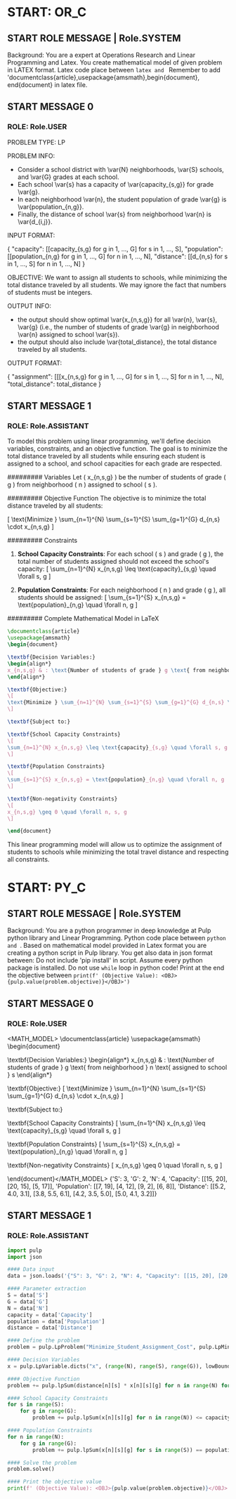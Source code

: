 # START: OR_C 
## START ROLE MESSAGE | Role.SYSTEM 
Background: You are a expert at Operations Research and Linear Programming and Latex. You create mathematical model of given problem in LATEX format. Latex code place between ```latex and ``` Remember to add 'documentclass{article},usepackage{amsmath},begin{document}, end{document} in latex file. 
## START MESSAGE 0 
### ROLE: Role.USER
<DESCRIPTION>
PROBLEM TYPE: LP

PROBLEM INFO: 

- Consider a school district with \var{N} neighborhoods, \var{S} schools, and \var{G} grades at each school.
- Each school \var{s} has a capacity of \var{capacity_{s,g}} for grade \var{g}. 
- In each neighborhood \var{n}, the student population of grade \var{g} is \var{population_{n,g}}. 
- Finally, the distance of school \var{s} from neighborhood \var{n} is \var{d_{i,j}}.

INPUT FORMAT: 

{
    "capacity": [[capacity_{s,g} for g in 1, ..., G] for s in 1, ..., S],
    "population": [[population_{n,g} for g in 1, ..., G] for n in 1, ..., N],
    "distance": [[d_{n,s} for s in 1, ..., S] for n in 1, ..., N]
}

OBJECTIVE: We want to assign all students to schools, while minimizing the total distance traveled by all students. We may ignore the fact that numbers of students must be integers.

OUTPUT INFO:
- the output should show optimal \var{x_{n,s,g}} for all \var{n}, \var{s}, \var{g} (i.e., the number of students of grade \var{g} in neighborhood \var{n} assigned to school \var{s}).
- the output should also include \var{total_distance}, the total distance traveled by all students.

OUTPUT FORMAT:

{
    "assignment": [[[x_{n,s,g} for g in 1, ..., G] for s in 1, ..., S] for n in 1, ..., N],
    "total_distance": total_distance
}

</DESCRIPTION>


## START MESSAGE 1 
### ROLE: Role.ASSISTANT
To model this problem using linear programming, we'll define decision variables, constraints, and an objective function. The goal is to minimize the total distance traveled by all students while ensuring each student is assigned to a school, and school capacities for each grade are respected.

######### Variables
Let \( x_{n,s,g} \) be the number of students of grade \( g \) from neighborhood \( n \) assigned to school \( s \).

######### Objective Function
The objective is to minimize the total distance traveled by all students:

\[
\text{Minimize } \sum_{n=1}^{N} \sum_{s=1}^{S} \sum_{g=1}^{G} d_{n,s} \cdot x_{n,s,g}
\]

######### Constraints
1. **School Capacity Constraints**: For each school \( s \) and grade \( g \), the total number of students assigned should not exceed the school's capacity:
   \[
   \sum_{n=1}^{N} x_{n,s,g} \leq \text{capacity}_{s,g} \quad \forall s, g
   \]

2. **Population Constraints**: For each neighborhood \( n \) and grade \( g \), all students should be assigned:
   \[
   \sum_{s=1}^{S} x_{n,s,g} = \text{population}_{n,g} \quad \forall n, g
   \]

######### Complete Mathematical Model in LaTeX

```latex
\documentclass{article}
\usepackage{amsmath}
\begin{document}

\textbf{Decision Variables:}
\begin{align*}
x_{n,s,g} & : \text{Number of students of grade } g \text{ from neighborhood } n \text{ assigned to school } s
\end{align*}

\textbf{Objective:}
\[
\text{Minimize } \sum_{n=1}^{N} \sum_{s=1}^{S} \sum_{g=1}^{G} d_{n,s} \cdot x_{n,s,g}
\]

\textbf{Subject to:}

\textbf{School Capacity Constraints}
\[
\sum_{n=1}^{N} x_{n,s,g} \leq \text{capacity}_{s,g} \quad \forall s, g
\]

\textbf{Population Constraints}
\[
\sum_{s=1}^{S} x_{n,s,g} = \text{population}_{n,g} \quad \forall n, g
\]

\textbf{Non-negativity Constraints}
\[
x_{n,s,g} \geq 0 \quad \forall n, s, g
\]

\end{document}
```

This linear programming model will allow us to optimize the assignment of students to schools while minimizing the total travel distance and respecting all constraints.

# START: PY_C 
## START ROLE MESSAGE | Role.SYSTEM 
Background: You are a python programmer in deep knowledge at Pulp python library and Linear Programming. Python code place between ```python and ```. Based on mathematical model provided in Latex format you are creating a python script in Pulp library. You get also data in json format between: <DATA></DATA> Do not include 'pip install' in script. Assume every python package is installed. Do not use `while` loop in python code! Print at the end the objective between <OBJ></OBJ> `print(f' (Objective Value): <OBJ>{pulp.value(problem.objective)}</OBJ>')` 
## START MESSAGE 0 
### ROLE: Role.USER
<MATH_MODEL>
\documentclass{article}
\usepackage{amsmath}
\begin{document}

\textbf{Decision Variables:}
\begin{align*}
x_{n,s,g} & : \text{Number of students of grade } g \text{ from neighborhood } n \text{ assigned to school } s
\end{align*}

\textbf{Objective:}
\[
\text{Minimize } \sum_{n=1}^{N} \sum_{s=1}^{S} \sum_{g=1}^{G} d_{n,s} \cdot x_{n,s,g}
\]

\textbf{Subject to:}

\textbf{School Capacity Constraints}
\[
\sum_{n=1}^{N} x_{n,s,g} \leq \text{capacity}_{s,g} \quad \forall s, g
\]

\textbf{Population Constraints}
\[
\sum_{s=1}^{S} x_{n,s,g} = \text{population}_{n,g} \quad \forall n, g
\]

\textbf{Non-negativity Constraints}
\[
x_{n,s,g} \geq 0 \quad \forall n, s, g
\]

\end{document}</MATH_MODEL>
<DATA>
{'S': 3, 'G': 2, 'N': 4, 'Capacity': [[15, 20], [20, 15], [5, 17]], 'Population': [[7, 19], [4, 12], [9, 2], [6, 8]], 'Distance': [[5.2, 4.0, 3.1], [3.8, 5.5, 6.1], [4.2, 3.5, 5.0], [5.0, 4.1, 3.2]]}</DATA>


## START MESSAGE 1 
### ROLE: Role.ASSISTANT
```python
import pulp
import json

#### Data input
data = json.loads('{"S": 3, "G": 2, "N": 4, "Capacity": [[15, 20], [20, 15], [5, 17]], "Population": [[7, 19], [4, 12], [9, 2], [6, 8]], "Distance": [[5.2, 4.0, 3.1], [3.8, 5.5, 6.1], [4.2, 3.5, 5.0], [5.0, 4.1, 3.2]]}')

#### Parameter extraction
S = data['S']
G = data['G']
N = data['N']
capacity = data['Capacity']
population = data['Population']
distance = data['Distance']

#### Define the problem
problem = pulp.LpProblem("Minimize_Student_Assignment_Cost", pulp.LpMinimize)

#### Decision Variables
x = pulp.LpVariable.dicts("x", (range(N), range(S), range(G)), lowBound=0, cat='Continuous')

#### Objective Function
problem += pulp.lpSum(distance[n][s] * x[n][s][g] for n in range(N) for s in range(S) for g in range(G))

#### School Capacity Constraints
for s in range(S):
    for g in range(G):
        problem += pulp.lpSum(x[n][s][g] for n in range(N)) <= capacity[s][g]

#### Population Constraints
for n in range(N):
    for g in range(G):
        problem += pulp.lpSum(x[n][s][g] for s in range(S)) == population[n][g]

#### Solve the problem
problem.solve()

#### Print the objective value
print(f' (Objective Value): <OBJ>{pulp.value(problem.objective)}</OBJ>')
```

